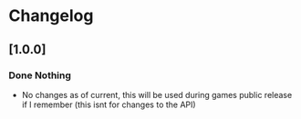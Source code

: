 # Changelog

## [1.0.0]
### Done Nothing
- No changes as of current, this will be used during games public release if I remember (this isnt for changes to the API)